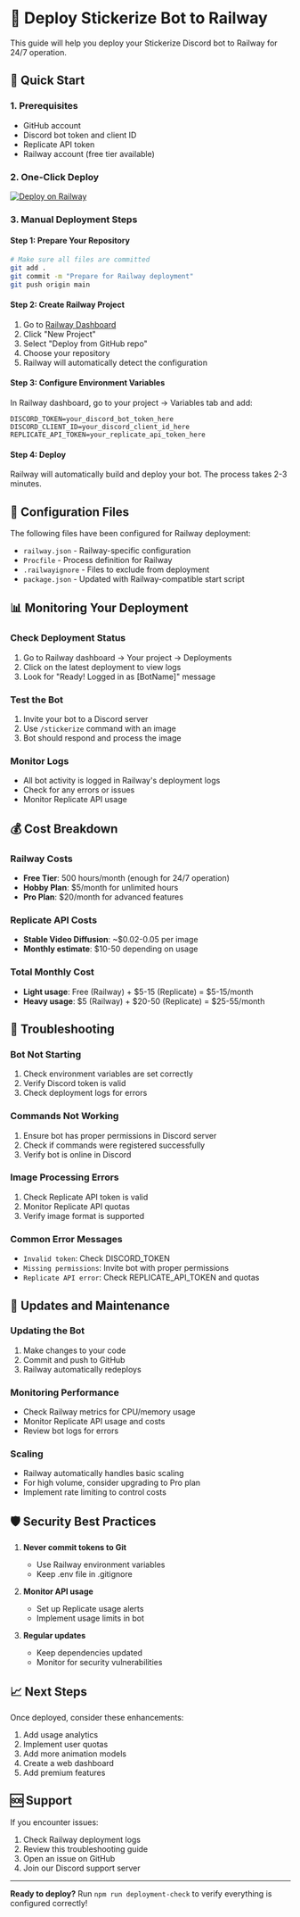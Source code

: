 # 🚀 Deploy Stickerize Bot to Railway

This guide will help you deploy your Stickerize Discord bot to Railway for 24/7 operation.

## 🎯 Quick Start

### 1. Prerequisites
- GitHub account
- Discord bot token and client ID
- Replicate API token
- Railway account (free tier available)

### 2. One-Click Deploy
[![Deploy on Railway](https://railway.app/button.svg)](https://railway.app/new/template?template=https://github.com/yourusername/stickersdisc)

### 3. Manual Deployment Steps

#### Step 1: Prepare Your Repository
```bash
# Make sure all files are committed
git add .
git commit -m "Prepare for Railway deployment"
git push origin main
```

#### Step 2: Create Railway Project
1. Go to [Railway Dashboard](https://railway.app/dashboard)
2. Click "New Project"
3. Select "Deploy from GitHub repo"
4. Choose your repository
5. Railway will automatically detect the configuration

#### Step 3: Configure Environment Variables
In Railway dashboard, go to your project → Variables tab and add:

```
DISCORD_TOKEN=your_discord_bot_token_here
DISCORD_CLIENT_ID=your_discord_client_id_here
REPLICATE_API_TOKEN=your_replicate_api_token_here
```

#### Step 4: Deploy
Railway will automatically build and deploy your bot. The process takes 2-3 minutes.

## 🔧 Configuration Files

The following files have been configured for Railway deployment:

- `railway.json` - Railway-specific configuration
- `Procfile` - Process definition for Railway
- `.railwayignore` - Files to exclude from deployment
- `package.json` - Updated with Railway-compatible start script

## 📊 Monitoring Your Deployment

### Check Deployment Status
1. Go to Railway dashboard → Your project → Deployments
2. Click on the latest deployment to view logs
3. Look for "Ready! Logged in as [BotName]" message

### Test the Bot
1. Invite your bot to a Discord server
2. Use `/stickerize` command with an image
3. Bot should respond and process the image

### Monitor Logs
- All bot activity is logged in Railway's deployment logs
- Check for any errors or issues
- Monitor Replicate API usage

## 💰 Cost Breakdown

### Railway Costs
- **Free Tier**: 500 hours/month (enough for 24/7 operation)
- **Hobby Plan**: $5/month for unlimited hours
- **Pro Plan**: $20/month for advanced features

### Replicate API Costs
- **Stable Video Diffusion**: ~$0.02-0.05 per image
- **Monthly estimate**: $10-50 depending on usage

### Total Monthly Cost
- **Light usage**: Free (Railway) + $5-15 (Replicate) = $5-15/month
- **Heavy usage**: $5 (Railway) + $20-50 (Replicate) = $25-55/month

## 🚨 Troubleshooting

### Bot Not Starting
1. Check environment variables are set correctly
2. Verify Discord token is valid
3. Check deployment logs for errors

### Commands Not Working
1. Ensure bot has proper permissions in Discord server
2. Check if commands were registered successfully
3. Verify bot is online in Discord

### Image Processing Errors
1. Check Replicate API token is valid
2. Monitor Replicate API quotas
3. Verify image format is supported

### Common Error Messages
- `Invalid token`: Check DISCORD_TOKEN
- `Missing permissions`: Invite bot with proper permissions
- `Replicate API error`: Check REPLICATE_API_TOKEN and quotas

## 🔄 Updates and Maintenance

### Updating the Bot
1. Make changes to your code
2. Commit and push to GitHub
3. Railway automatically redeploys

### Monitoring Performance
- Check Railway metrics for CPU/memory usage
- Monitor Replicate API usage and costs
- Review bot logs for errors

### Scaling
- Railway automatically handles basic scaling
- For high volume, consider upgrading to Pro plan
- Implement rate limiting to control costs

## 🛡️ Security Best Practices

1. **Never commit tokens to Git**
   - Use Railway environment variables
   - Keep .env file in .gitignore

2. **Monitor API usage**
   - Set up Replicate usage alerts
   - Implement usage limits in bot

3. **Regular updates**
   - Keep dependencies updated
   - Monitor for security vulnerabilities

## 📈 Next Steps

Once deployed, consider these enhancements:
1. Add usage analytics
2. Implement user quotas
3. Add more animation models
4. Create a web dashboard
5. Add premium features

## 🆘 Support

If you encounter issues:
1. Check Railway deployment logs
2. Review this troubleshooting guide
3. Open an issue on GitHub
4. Join our Discord support server

---

**Ready to deploy?** Run `npm run deployment-check` to verify everything is configured correctly!
